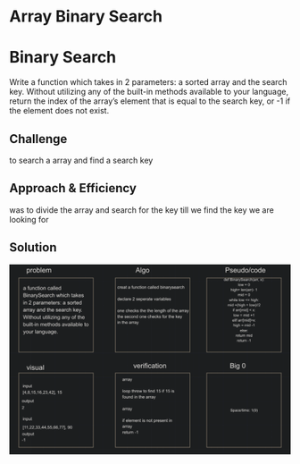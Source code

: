 # Array Binary Search

# Binary Search
Write a function which takes in 2 parameters: a sorted array and the search key. Without utilizing any of the built-in methods available to your language, return the index of the array’s element that is equal to the search key, or -1 if the element does not exist.

## Challenge
to search a array and find a search key 

## Approach & Efficiency
was to divide the array and search for the key till we find the key we are looking for

## Solution
![White board](../../../assets/array_binary_search.png)